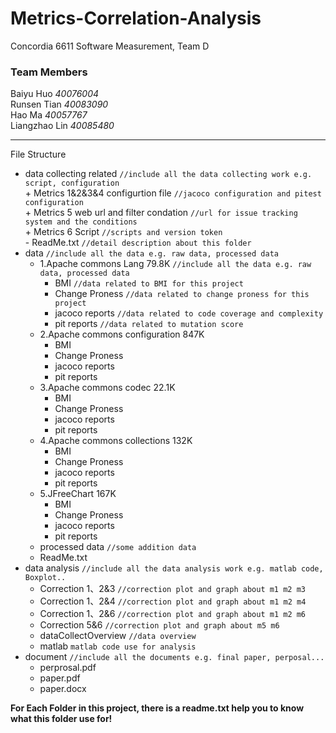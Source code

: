 # Metrics-Correlation-Analysis  
Concordia 6611 Software Measurement, Team D  
### Team Members  

Baiyu Huo *40076004*  
Runsen Tian *40083090*  
Hao Ma *40057767*  
Liangzhao Lin *40085480*  

---
  
File Structure  
+ data collecting related	`//include all the data collecting work e.g. script, configuration`  
     		+ Metrics 1&2&3&4 configurtion file  `//jacoco configuration and pitest configuration`  
     		+ Metrics 5 web url and filter condation  `//url for issue tracking system and the conditions`  
     		+ Metrics 6 Script  `//scripts and version token`  
     		- ReadMe.txt  `//detail description about this folder`
+ data  `//include all the data e.g. raw data, processed data`  
  + 1.Apache commons Lang 79.8K  `//include all the data e.g. raw data, processed data`  
    + BMI  `//data related to BMI for this project`  
    + Change Proness  `//data related to change proness for this project`  
    + jacoco reports  `//data related to code coverage and complexity`  
    + pit reports  `//data related to mutation score`  
  + 2.Apache commons configuration 847K  
    + BMI  
    + Change Proness  
    + jacoco reports  
    + pit reports  
  + 3.Apache commons codec 22.1K  
    + BMI  
    + Change Proness  
    + jacoco reports  
    + pit reports  
  + 4.Apache commons collections 132K  
    + BMI  
    + Change Proness  
    + jacoco reports  
    + pit reports  
  + 5.JFreeChart 167K  
    + BMI  
    + Change Proness  
    + jacoco reports  
    + pit reports  
  + processed data  `//some addition data`  
  + ReadMe.txt  
+ data analysis  `//include all the data analysis work e.g. matlab code, Boxplot..`  
  + Correction 1、2&3  `//correction plot and graph about m1 m2 m3`  
  + Correction 1、2&4  `//correction plot and graph about m1 m2 m4`  
  + Correction 1、2&6  `//correction plot and graph about m1 m2 m6`  
  + Correction 5&6  `//correction plot and graph about m5 m6`  
  + dataCollectOverview  `//data overview`  
  + matlab  `matlab code use for analysis`
+ document  `//include all the documents e.g. final paper, perposal...`  
  + perprosal.pdf
  + paper.pdf
  + paper.docx

**For Each Folder in this project, there is a readme.txt help you to know what this folder use for!**
    	
